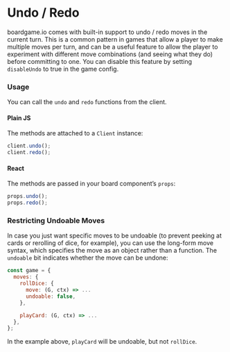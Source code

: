 # Undo / Redo

boardgame.io comes with built-in support to undo / redo
moves in the current turn. This is a common pattern in
games that allow a player to make multiple moves per turn,
and can be a useful feature to allow the player to experiment
with different move combinations (and seeing what they do)
before committing to one. You can disable this feature by 
setting `disableUndo` to true in the game config. 

### Usage

You can call the `undo` and `redo` functions from the client.

<!-- tabs:start -->
#### **Plain JS**

The methods are attached to a `Client` instance:

```js
client.undo();
client.redo();
```

#### **React**

The methods are passed in your board component’s `props`:

```js
props.undo();
props.redo();
```
<!-- tabs:end -->

### Restricting Undoable Moves

In case you just want specific moves to be undoable
(to prevent peeking at cards or rerolling of dice, for example),
you can use the long-form move syntax, which specifies the
move as an object rather than a function. The `undoable` bit
indicates whether the move can be undone:

```js
const game = {
  moves: {
    rollDice: {
      move: (G, ctx) => ...
      undoable: false,
    },

    playCard: (G, ctx) => ...
  },
};
```

In the example above, `playCard` will be undoable, but not `rollDice`.
